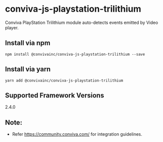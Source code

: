 # conviva-js-playstation-trilithium
Conviva PlayStation Trilithium module auto-detects events emitted by Video player.

## Install via npm 

```
npm install @convivainc/conviva-js-playstation-trilithium --save
```

## Install via yarn 

```
yarn add @convivainc/conviva-js-playstation-trilithium
```

## Supported Framework Versions
2.4.0

## Note:
* Refer https://community.conviva.com/ for integration guidelines.
